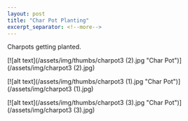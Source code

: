 ```yaml
---
layout: post
title: "Char Pot Planting"
excerpt_separator: <!--more-->
---
```

Charpots getting planted.

[![alt text](/assets/img/thumbs/charpot3 (2).jpg "Char Pot")](/assets/img/charpot3 (2).jpg)

[![alt text](/assets/img/thumbs/charpot3 (1).jpg "Char Pot")](/assets/img/charpot3 (1).jpg)

[![alt text](/assets/img/thumbs/charpot3 (3).jpg "Char Pot")](/assets/img/charpot3 (3).jpg)